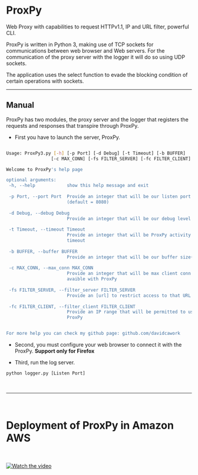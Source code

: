 # ProxPy
Web Proxy with capabilities to request  HTTPv1.1, IP and URL filter, powerful CLI.

ProxPy is written in Python 3, making use of TCP sockets for communications between web browser and Web servers. For the communication of the proxy server with the logger it will do so using UDP sockets.

The application uses the select function to evade the blocking condition of certain operations with sockets. 

----

## Manual

ProxPy has two modules, the proxy server and the logger that registers the requests and responses that transpire through ProxPy.

* First you have to launch the server, ProxPy.

 ```bash 
 
Usage: ProxPy3.py [-h] [-p Port] [-d Debug] [-t Timeout] [-b BUFFER]
                  [-c MAX_CONN] [-fs FILTER_SERVER] [-fc FILTER_CLIENT]

Welcome to ProxPy's help page

optional arguments:
  -h, --help            show this help message and exit
  
  -p Port, --port Port  Provide an integer that will be our listen port
                        (default = 8080)
                        
  -d Debug, --debug Debug
                        Provide an integer that will be our debug level
                        
  -t Timeout, --timeout Timeout
                        Provide an integer that will be ProxPy activity
                        timeout
                        
  -b BUFFER, --buffer BUFFER
                        Provide an integer that will be our buffer size(Bytes)
                        
  -c MAX_CONN, --max_conn MAX_CONN
                        Provide an integer that will be max client conn
                        avaible with ProxPy
                        
  -fs FILTER_SERVER, --filter_server FILTER_SERVER
                        Provide an [url] to restrict access to that URL only
                        
  -fc FILTER_CLIENT, --filter_client FILTER_CLIENT
                        Provide an IP range that will be permitted to use
                        ProxPy


For more help you can check my github page: github.com/davidcawork

```

* Second, you must configure your web browser to connect it with the ProxPy. **Support only for Firefox**

* Third, run the log server.

```bash
python logger.py [Listen Port]
```
<br />

---- 
<br />

# Deployment of ProxPy in Amazon AWS

<br />
  
[![Watch the video](https://i.ibb.co/RHnkxVr/1.jpg)](https://www.youtube.com/watch?v=THR_xO13Gro)
<br />
  
